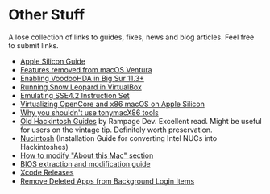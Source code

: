 # Other Stuff
A lose collection of links to guides, fixes, news and blog articles. Feel free to submit links.

- [Apple Silicon Guide](https://github.com/mikeroyal/Apple-Silicon-Guide)
- [Features removed from macOS Ventura](https://github.com/dortania/OpenCore-Legacy-Patcher/issues/998)
- [Enabling VoodooHDA in Big Sur 11.3+](https://www.insanelymac.com/forum/topic/314406-voodoohda-299/?do=findComment&comment=2756841)
- [Running Snow Leopard in VirtualBox](https://www.youtube.com/watch?v=b2fgOPvkmH8)
- [Emulating SSE4.2 Instruction Set](https://forums.macrumors.com/threads/mp3-1-others-sse-4-2-emulation-to-enable-amd-metal-driver.2206682/)
- [Virtualizing OpenCore and x86 macOS on Apple Silicon](https://khronokernel.github.io/apple/silicon/2021/01/17/QEMU-AS.html)
- [Why you shouldn't use tonymacX86 tools](https://github.com/khronokernel/Tonymacx86-stance)
- [Old Hackintosh Guides](https://web.archive.org/web/20170911113616/http://www.rampagedev.com/guides/) by Rampage Dev. Excellent read. Might be useful for users on the vintage tip. Definitely worth preservation.
- [Nucintosh](https://github.com/zearp/Nucintosh) (Installation Guide for converting Intel NUCs into Hackintoshes)
- [How to modify "About this Mac" section](https://www.idownloadblog.com/2017/01/13/how-to-modify-about-this-mac-hackintosh/)
- [BIOS extraction and modification guide](https://github.com/dreamwhite/bios-extraction-guide/blob/master/README.md#unlock-cfg-lock)
- [Xcode Releases](https://xcodereleases.com/?scope=release)
- [Remove Deleted Apps from Background Login Items](https://droidwin.com/remove-deleted-apps-from-background-login-items-in-ventura/)
